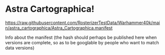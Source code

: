 # Astra Cartographica!

https://raw.githubusercontent.com/RosterizerTestData/Warhammer40k/main/astra_cartographica/Astra_Cartographica.manifest

Info about the manifest (the hash should perhaps be published here when versions are complete, so as to be googlable by people who want to match data versions)
